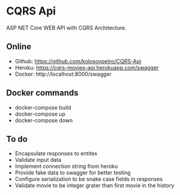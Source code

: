 # CQRS Api

ASP NET Core WEB API with CQRS Architecture.

## Online

- Github: https://github.com/kolosovpetro/CQRS-Api
- Heroku: https://cqrs-movies-api.herokuapp.com/swagger
- Docker: http://localhost:8000/swagger

## Docker commands

- docker-compose build
- docker-compose up
- docker-compose down

## To do

- Encapsulate responses to entites
- Validate input data
- Implement connection string from heroku
- Provide fake data to swagger for better testing
- Configure serialization to be snake case fields in responses
- Validate movie to be integer grater than first movie in the history
